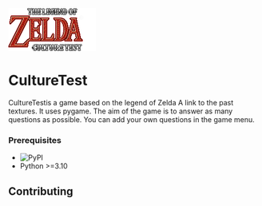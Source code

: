 ![Logo](resources/menus/main/title.png)
# CultureTest

CultureTestis a game based on the legend of Zelda A link to the past textures. It uses pygame. The aim of the game is to answer as many questions as possible. You can add your own questions in the game menu.


### Prerequisites
- ![PyPI](https://img.shields.io/pypi/v/pygame.svg?label=pygame)
- Python >=3.10


## Contributing

